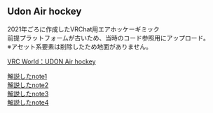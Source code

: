 ## Udon Air hockey

2021年ごろに作成したVRChat用エアホッケーギミック<br>
前提プラットフォームが古いため、当時のコード参照用にアップロード。<br>
※アセット系要素は削除したため地面がありません。

[VRC World：UDON Air hockey](https://vrchat.com/home/launch?worldId=wrld_436a1d3c-ea3b-48a0-a617-a65cb6f7ca3b)

[解説したnote1](https://note.com/rar_men/n/n6f7857dba04f)<br>
[解説したnote2](https://note.com/rar_men/n/n56c38d495262)<br>
[解説したnote3](https://note.com/rar_men/n/n29b29a4b3cc5)<br>
[解説したnote4](https://note.com/rar_men/n/nd3e6cfb779e3)<br>
